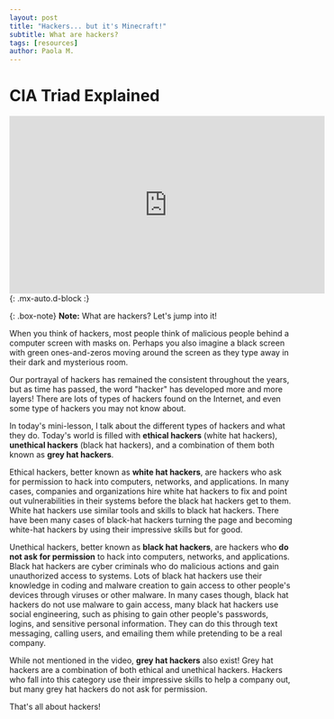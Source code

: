 ```yaml
---
layout: post
title: "Hackers... but it's Minecraft!"
subtitle: What are hackers?
tags: [resources]
author: Paola M.
---
```


# CIA Triad Explained

<iframe width="560" height="315" src="https://www.youtube.com/embed/PC1OaRjZ4Bo?si=59ZiMg6XOqbXmLTw" title="YouTube video player" frameborder="0" allow="accelerometer; autoplay; clipboard-write; encrypted-media; gyroscope; picture-in-picture; web-share" referrerpolicy="strict-origin-when-cross-origin" allowfullscreen></iframe>{: .mx-auto.d-block :}

{: .box-note}
**Note:** What are hackers? Let's jump into it!

When you think of hackers, most people think of malicious people behind a computer screen with masks on. Perhaps you also imagine a black screen with green ones-and-zeros moving around the screen as they type away in their dark and mysterious room. 

Our portrayal of hackers has remained the consistent throughout the years, but as time has passed, the word "hacker" has developed more and more layers! There are lots of types of hackers found on the Internet, and even some type of hackers you may not know about.

In today's mini-lesson, I talk about the different types of hackers and what they do. Today's world is filled with **ethical hackers** (white hat hackers), **unethical hackers** (black hat hackers), and a combination of them both known as **grey hat hackers**.

Ethical hackers, better known as **white hat hackers**, are hackers who ask for permission to hack into computers, networks, and applications. In many cases, companies and organizations hire white hat hackers to fix and point out vulnerabilities in their systems before the black hat hackers get to them. White hat hackers use similar tools and skills to black hat hackers. There have been many cases of black-hat hackers turning the page and becoming white-hat hackers by using their impressive skills but for good. 

Unethical hackers, better known as **black hat hackers**, are hackers who **do not ask for permission** to hack into computers, networks, and applications. Black hat hackers are cyber criminals who do malicious actions and gain unauthorized access to systems. Lots of black hat hackers use their knowledge in coding and malware creation to gain access to other people's devices through viruses or other malware. In many cases though, black hat hackers do not use malware to gain access, many black hat hackers use social engineering, such as phising to gain other people's passwords, logins, and sensitive personal information. They can do this through text messaging, calling users, and emailing them while pretending to be a real company. 

While not mentioned in the video, **grey hat hackers** also exist! Grey hat hackers are a combination of both ethical and unethical hackers. Hackers who fall into this category use their impressive skills to help a company out, but many grey hat hackers do not ask for permission. 

That's all about hackers!





